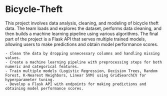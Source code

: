# Bicycle-Theft
This project involves data analysis, cleaning, and modeling of bicycle theft data. The team loads and explores the dataset, performs data cleaning, and then builds a machine learning pipeline using various algorithms. The final part of the project is a Flask API that serves multiple trained models, allowing users to make predictions and obtain model performance scores.

    - Clean the data by dropping unnecessary columns and handling missing values.
    - Create a machine learning pipeline with preprocessing steps for both numeric and categorical features.
    - Train multiple models (Logistic Regression, Decision Trees, Random Forest, K-Nearest Neighbors, Linear SVM) using GridSearchCV for       hyperparameter tuning.
    - Develop a Flask API with endpoints for making predictions and obtaining model performance scores.
